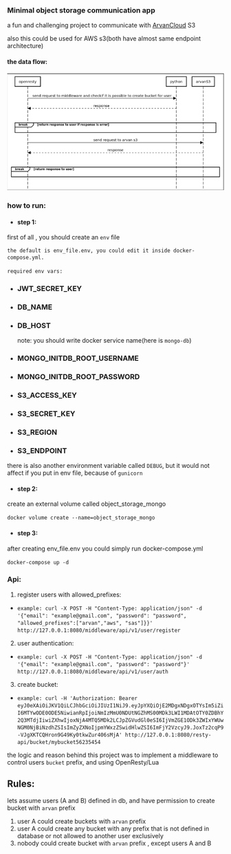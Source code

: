 ### Minimal object storage communication app

a fun and challenging project to communicate with [ArvanCloud](https://arvancloud.com) S3

also this could be used for AWS s3(both have almost same endpoint architecture)

#### the data flow:

![Screenshot of Data Flow](data_flow.png)

### how to run:
- #### step 1:
first of all , you should create an `env` file

```
the default is env_file.env, you could edit it inside docker-compose.yml.

required env vars:
```

- ### JWT_SECRET_KEY
- ### DB_NAME
- ### DB_HOST
  note: you should write docker service name(here is `mongo-db`)
  
- ### MONGO_INITDB_ROOT_USERNAME
- ### MONGO_INITDB_ROOT_PASSWORD
- ### S3_ACCESS_KEY
- ### S3_SECRET_KEY
- ### S3_REGION
- ### S3_ENDPOINT

there is also another environment variable called `DEBUG`, but it would not affect if you put in env file, because of `gunicorn`
- #### step 2:
create an external volume called object_storage_mongo

`docker volume create --name=object_storage_mongo`
- #### step 3:
after creating env_file.env you could simply run docker-compose.yml

`docker-compose up -d`


### Api:
1. register users with allowed_prefixes:

 - `example: curl -X POST -H "Content-Type: application/json" -d '{"email": "example@gmail.com", "password": "password", "allowed_prefixes":["arvan","aws", "sas"]}}' http://127.0.0.1:8080/middleware/api/v1/user/register`

2. user authentication:

 - `example: curl -X POST -H "Content-Type: application/json" -d '{"email": "example@gmail.com", "password": "password"}' http://127.0.0.1:8080/middleware/api/v1/user/auth`

3. create bucket:

 - `example: curl -H 'Authorization: Bearer eyJ0eXAiOiJKV1QiLCJhbGciOiJIUzI1NiJ9.eyJpYXQiOjE2MDgxNDgxOTYsIm5iZiI6MTYwODE0ODE5NiwianRpIjoiNmIzMmU0NDUtNGZhMS00MDk3LWI1MDAtOTY0ZDBhY2Q3MTdjIiwiZXhwIjoxNjA4MTQ5MDk2LCJpZGVudGl0eSI6IjVmZGE1ODk3ZWIxYWUwNGM0NjBiNzdhZSIsImZyZXNoIjpmYWxzZSwidHlwZSI6ImFjY2VzcyJ9.JoxTz2cqP9-VJgXKTCQHron9G49Ky0tkwZur406sMjA' http://127.0.0.1:8080/resty-api/bucket/mybucket56235454`
   

the logic and reason behind this project was to implement a middleware to control users `bucket` prefix, and using OpenResty/Lua

## Rules:
lets assume users (A and B) defined in db, and have permission to create bucket with `arvan` prefix 
1. user A could create buckets with `arvan` prefix
2. user A could create any bucket with any prefix that is not defined in database or not allowed to another user exclusively
3. nobody could create bucket with `arvan` prefix , except users A and B


